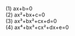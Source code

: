 (1) ax+b=0                    
 (2) ax²+bx+c=0                  
 (3) ax³+bx²+cx+d=0                        
 (4) ax⁴+bx³+cx²+dx+e=0
